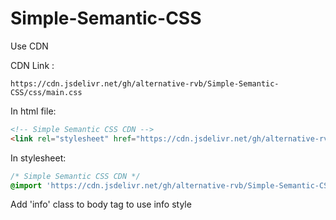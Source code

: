 # Simple-Semantic-CSS

Use CDN

CDN Link :

```https://cdn.jsdelivr.net/gh/alternative-rvb/Simple-Semantic-CSS/css/main.css```

In html file:

```html
<!-- Simple Semantic CSS CDN -->
<link rel="stylesheet" href="https://cdn.jsdelivr.net/gh/alternative-rvb/Simple-Semantic-CSS{version}/css/main.css">
```
In stylesheet:

```css
/* Simple Semantic CSS CDN */
@import 'https://cdn.jsdelivr.net/gh/alternative-rvb/Simple-Semantic-CSS/css{version}/main.css';
```

Add 'info' class to body tag to use info style

